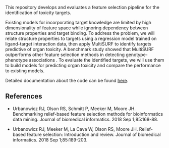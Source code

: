 This repository develops and evaluates a feature selection pipeline for the identification of toxicity targets. 

Existing models for incorporating target knowledge are limited by high dimensionality of feature space while ignoring dependency between structure properties and target binding. To address the problem, we will relate structure properties to targets using a regression model trained on ligand-target interaction data, then apply MultiSURF to identify targets predictive of organ toxicity. A benchmark study showed that MultiSURF outperforms other feature selection methods in detecting genotype-phenotype associations . To evaluate the identified targets, we will use them to build models for predicting organ toxicity and compare the performance to existing models.

Detailed documentation about the code can be found [here](src/README.md).

## References

+ Urbanowicz RJ, Olson RS, Schmitt P, Meeker M, Moore JH. Benchmarking relief-based feature selection methods for bioinformatics data mining. Journal of biomedical informatics. 2018 Sep 1;85:168-88.

+ Urbanowicz RJ, Meeker M, La Cava W, Olson RS, Moore JH. Relief-based feature selection: Introduction and review. Journal of biomedical informatics. 2018 Sep 1;85:189-203.
